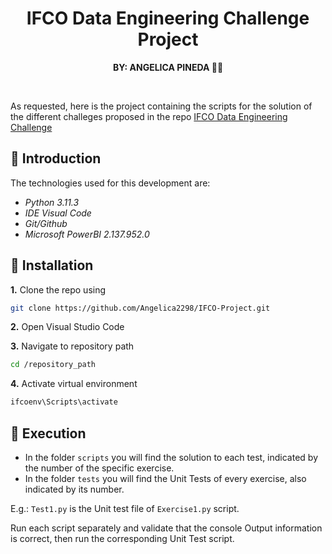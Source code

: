 <h1 align="center">
  <b>
    IFCO Data Engineering Challenge Project
  </b>
</h1>

<p align="center">
  <b>
    BY: ANGELICA PINEDA 👩‍💻
  </b>
</p>
<br />


As requested, here is the project containing the scripts for the solution of the different challeges proposed in the repo [IFCO Data Engineering Challenge](https://github.com/Digital-IFCO/data-engineering-test/tree/main)

## 🚀 Introduction

The technologies used for this development are:

- _Python 3.11.3_
- _IDE Visual Code_
- _Git/Github_
- _Microsoft PowerBI 2.137.952.0_

## 📝 Installation

__1.__ Clone the repo using

```bash
git clone https://github.com/Angelica2298/IFCO-Project.git
```

__2.__ Open Visual Studio Code

__3.__ Navigate to repository path

```bash
cd /repository_path
```

__4.__ Activate virtual environment

```bash
ifcoenv\Scripts\activate
```

## 🏃 Execution

- In the folder `scripts` you will find the solution to each test, indicated by the number of the specific exercise.
- In the folder `tests` you will find the Unit Tests of every exercise, also indicated by its number.

E.g.: `Test1.py` is the Unit test file of `Exercise1.py` script.

Run each script separately and validate that the console Output information is correct, then run the corresponding Unit Test script.
